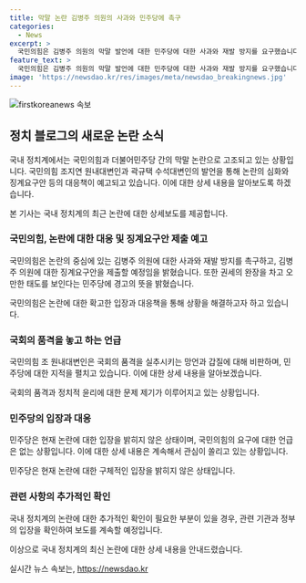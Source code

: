 ```yaml
---
title: 막말 논란 김병주 의원의 사과와 민주당에 촉구
categories:
  - News
excerpt: >
  국민의힘은 김병주 의원의 막말 발언에 대한 민주당에 대한 사과와 재발 방지를 요구했습니다. 국민의힘 대변인은 극에 달한 오만함을 보여주는 민주당에 경고하며, 국회의 품격을 실추시키는 망언과 갑질을 비판했습니다. 국민의힘은 김병주 의원에 대한 징계요구안을 제출할 예정이라고 밝혀, 민주당에 사과와 재발 방지를 약속하라고 요구했습니다.
feature_text: >
  국민의힘은 김병주 의원의 막말 발언에 대한 민주당에 대한 사과와 재발 방지를 요구했습니다. 국민의힘 대변인은 극에 달한 오만함을 보여주는 민주당에 경고하며, 국회의 품격을 실추시키는 망언과 갑질을 비판했습니다. 국민의힘은 김병주 의원에 대한 징계요구안을 제출할 예정이라고 밝혀, 민주당에 사과와 재발 방지를 약속하라고 요구했습니다.
image: 'https://newsdao.kr/res/images/meta/newsdao_breakingnews.jpg'
---
```


<p><img src="https://newsdao.kr/res/images/meta/newsdao_breakingnews.jpg" alt="firstkoreanews 속보" /></p>

<h2 data-ke-size="size26">정치 블로그의 새로운 논란 소식</h2>

<p>국내 정치계에서는 국민의힘과 더불어민주당 간의 막말 논란으로 고조되고 있는 상황입니다. 국민의힘 조지연 원내대변인과 곽규택 수석대변인의 발언을 통해 논란의 심화와 징계요구안 등의 대응책이 예고되고 있습니다. 이에 대한 상세 내용을 알아보도록 하겠습니다.</p>

<p data-ke-size="size16">본 기사는 국내 정치계의 최근 논란에 대한 상세보도를 제공합니다.</p>

<h3>국민의힘, 논란에 대한 대응 및 징계요구안 제출 예고</h3>

<p>국민의힘은 논란의 중심에 있는 김병주 의원에 대한 사과와 재발 방지를 촉구하고, 김병주 의원에 대한 징계요구안을 제출할 예정임을 밝혔습니다. 또한 권세의 완장을 차고 오만한 태도를 보인다는 민주당에 경고의 뜻을 밝혔습니다.</p>

<p data-ke-size="size16">국민의힘은 논란에 대한 확고한 입장과 대응책을 통해 상황을 해결하고자 하고 있습니다.</p>

<h3>국회의 품격을 놓고 하는 언급</h3>

<p>국민의힘 조 원내대변인은 국회의 품격을 실추시키는 망언과 갑질에 대해 비판하며, 민주당에 대한 지적을 펼치고 있습니다. 이에 대한 상세 내용을 알아보겠습니다.</p>

<p data-ke-size="size16">국회의 품격과 정치적 윤리에 대한 문제 제기가 이루어지고 있는 상황입니다.</p>

<h3>민주당의 입장과 대응</h3>

<p>민주당은 현재 논란에 대한 입장을 밝히지 않은 상태이며, 국민의힘의 요구에 대한 언급은 없는 상황입니다. 이에 대한 상세 내용은 계속해서 관심이 쏠리고 있는 상황입니다.</p>

<p data-ke-size="size16">민주당은 현재 논란에 대한 구체적인 입장을 밝히지 않은 상태입니다.</p>

<h3>관련 사항의 추가적인 확인</h3>

<p>국내 정치계의 논란에 대한 추가적인 확인이 필요한 부분이 있을 경우, 관련 기관과 정부의 입장을 확인하여 보도를 계속할 예정입니다.</p>

<p data-ke-size="size16">이상으로 국내 정치계의 최신 논란에 대한 상세 내용을 안내드렸습니다.</p>
실시간 뉴스 속보는, <a href="https://newsdao.kr" rel="dofollow">https://newsdao.kr</a>


